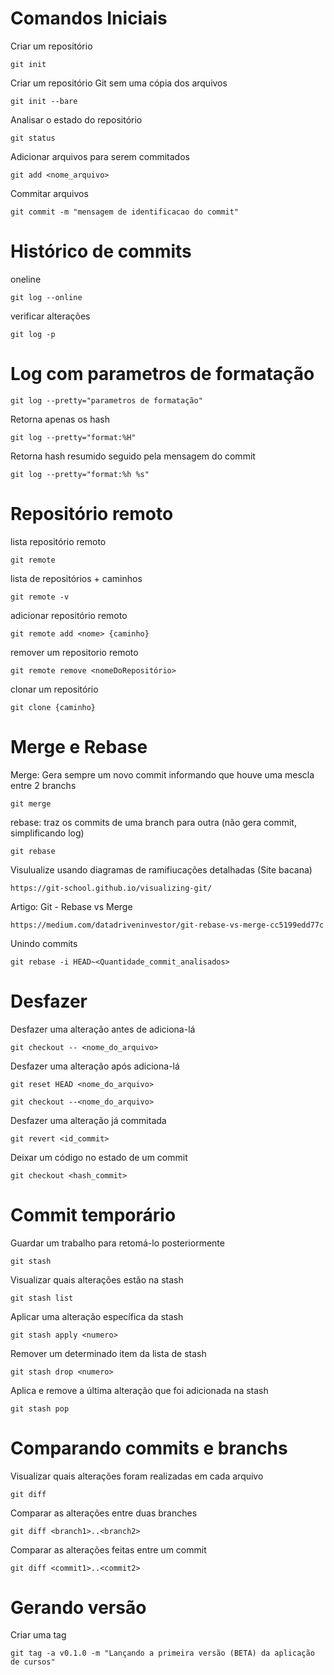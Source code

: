 # Comandos Iniciais

Criar um repositório 
    
    git init

Criar um repositório Git sem uma cópia dos arquivos 

    git init --bare
    
Analisar o estado do repositório
        
    git status

Adicionar arquivos para serem commitados

    git add <nome_arquivo>

Commitar arquivos

    git commit -m "mensagem de identificacao do commit"

# Histórico de commits

oneline
    
    git log --online

verificar alterações        

    git log -p
    
# Log com parametros de formatação

    git log --pretty="parametros de formatação"
            
Retorna apenas os hash
    
    git log --pretty="format:%H"

Retorna hash resumido seguido pela mensagem do commit

    git log --pretty="format:%h %s"
        
# Repositório remoto
    
lista repositório remoto

    git remote

lista de repositórios + caminhos
        
    git remote -v

adicionar repositório remoto

    git remote add <nome> {caminho}
    
remover um repositorio remoto

    git remote remove <nomeDoRepositório>

clonar um repositório

    git clone {caminho} 
    
# Merge e Rebase

Merge: Gera sempre um novo commit informando que houve uma mescla entre 2 branchs
    
    git merge

rebase: traz os commits de uma branch para outra (não gera commit, simplificando log)

    git rebase

Visulualize usando diagramas de ramifiucações detalhadas (Site bacana)

    https://git-school.github.io/visualizing-git/

Artigo: Git - Rebase vs Merge

    https://medium.com/datadriveninvestor/git-rebase-vs-merge-cc5199edd77c

Unindo commits

    git rebase -i HEAD~<Quantidade_commit_analisados>
 
# Desfazer

Desfazer uma alteração antes de adiciona-lá
    
    git checkout -- <nome_do_arquivo>

Desfazer uma alteração após adiciona-lá

    git reset HEAD <nome_do_arquivo>

    git checkout --<nome_do_arquivo>

Desfazer uma alteração já commitada

    git revert <id_commit>

Deixar um código no estado de um commit 

    git checkout <hash_commit>

# Commit temporário

Guardar um trabalho para retomá-lo posteriormente

    git stash

Visualizar quais alterações estão na stash

    git stash list

Aplicar uma alteração específica da stash    

    git stash apply <numero>

Remover um determinado item da lista de stash

    git stash drop <numero>

Aplica e remove a última alteração que foi adicionada na stash

    git stash pop

# Comparando commits e branchs

Visualizar quais alterações foram realizadas em cada arquivo

    git diff

Comparar as alterações entre duas branches 

    git diff <branch1>..<branch2>

Comparar as alterações feitas entre um commit

    git diff <commit1>..<commit2>


# Gerando versão

Criar uma tag

    git tag -a v0.1.0 -m "Lançando a primeira versão (BETA) da aplicação de cursos"